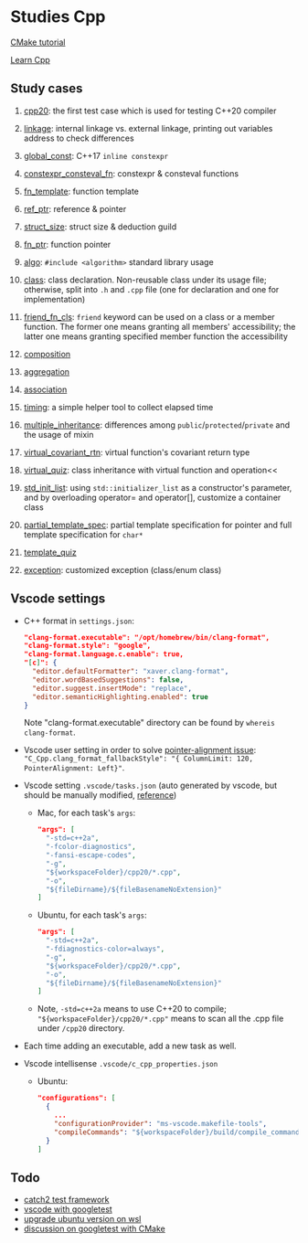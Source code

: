 # Studies Cpp

[CMake tutorial](https://cmake.org/cmake/help/latest/guide/tutorial/index.html)

[Learn Cpp](https://www.learncpp.com/)

## Study cases

1. [cpp20](./learn-cpp-codes/cpp20/main.cpp): the first test case which is used for testing C++20 compiler

1. [linkage](./learn-cpp-codes/linkage/main.cpp): internal linkage vs. external linkage, printing out variables address to check differences

1. [global_const](./learn-cpp-codes/global_const/main.cpp): C++17 `inline constexpr`

1. [constexpr_consteval_fn](./learn-cpp-codes/constexpr_consteval_fn/main.cpp): constexpr & consteval functions

1. [fn_template](./learn-cpp-codes/fn_template/main.cpp): function template

1. [ref_ptr](./learn-cpp-codes/ref_ptr/main.cpp): reference & pointer

1. [struct_size](./learn-cpp-codes/struct_size/main.cpp): struct size & deduction guild

1. [fn_ptr](./learn-cpp-codes/fn_ptr/main.cpp): function pointer

1. [algo](./learn-cpp-codes/algo/main.cpp): `#include <algorithm>` standard library usage

1. [class](./learn-cpp-codes/class/main.cpp): class declaration. Non-reusable class under its usage file; otherwise, split into `.h` and `.cpp` file (one for declaration and one for implementation)

1. [friend_fn_cls](./learn-cpp-codes/friend_fn_cls/main.cpp): `friend` keyword can be used on a class or a member function. The former one means granting all members' accessibility; the latter one means granting specified member function the accessibility

1. [composition](./learn-cpp-codes/composition/main.cpp)

1. [aggregation](./learn-cpp-codes/aggregation/main.cpp)

1. [association](./learn-cpp-codes/association/main.cpp)

1. [timing](./learn-cpp-codes/timing/main.cpp): a simple helper tool to collect elapsed time

1. [multiple_inheritance](./learn-cpp-codes/multiple_inheritance/main.cpp): differences among `public`/`protected`/`private` and the usage of mixin

1. [virtual_covariant_rtn](./learn-cpp-codes/virtual_covariant_rtn/main.cpp): virtual function's covariant return type

1. [virtual_quiz](./learn-cpp-codes/virtual_quiz/main.cpp): class inheritance with virtual function and operation<<

1. [std_init_list](./learn-cpp-codes/std_init_list/main.cpp): using `std::initializer_list` as a constructor's parameter, and by overloading operator= and operator[], customize a container class

1. [partial_template_spec](./learn-cpp-codes/partial_template_spec/main.cpp): partial template specification for pointer and full template specification for `char*`

1. [template_quiz](./learn-cpp-codes/template_quiz/main.cpp)

1. [exception](./learn-cpp-codes/exception/main.cpp): customized exception (class/enum class)

## Vscode settings

- C++ format in `settings.json`:

  ```json
  "clang-format.executable": "/opt/homebrew/bin/clang-format",
  "clang-format.style": "google",
  "clang-format.language.c.enable": true,
  "[c]": {
    "editor.defaultFormatter": "xaver.clang-format",
    "editor.wordBasedSuggestions": false,
    "editor.suggest.insertMode": "replace",
    "editor.semanticHighlighting.enabled": true
  }
  ```

  Note "clang-format.executable" directory can be found by `whereis clang-format`.

- Vscode user setting in order to solve [pointer-alignment issue](https://stackoverflow.com/a/52200544): `"C_Cpp.clang_format_fallbackStyle": "{ ColumnLimit: 120, PointerAlignment: Left}"`.

- Vscode setting `.vscode/tasks.json` (auto generated by vscode, but should be manually modified, [reference](https://www.cnblogs.com/gundam00/p/13447602.html))

  - Mac, for each task's `args`:

    ```json
    "args": [
      "-std=c++2a",
      "-fcolor-diagnostics",
      "-fansi-escape-codes",
      "-g",
      "${workspaceFolder}/cpp20/*.cpp",
      "-o",
      "${fileDirname}/${fileBasenameNoExtension}"
    ]
    ```

  - Ubuntu, for each task's `args`:

    ```json
    "args": [
      "-std=c++2a",
      "-fdiagnostics-color=always",
      "-g",
      "${workspaceFolder}/cpp20/*.cpp",
      "-o",
      "${fileDirname}/${fileBasenameNoExtension}"
    ]
    ```

  - Note, `-std=c++2a` means to use C++20 to compile; `"${workspaceFolder}/cpp20/*.cpp"` means to scan all the .cpp file under `/cpp20` directory.

- Each time adding an executable, add a new task as well.

- Vscode intellisense `.vscode/c_cpp_properties.json`

  - Ubuntu:

    ```json
    "configurations": [
      {
        ...
        "configurationProvider": "ms-vscode.makefile-tools",
        "compileCommands": "${workspaceFolder}/build/compile_commands.json"
      }
    ]
    ```

## Todo

- [catch2 test framework](https://github.com/catchorg/Catch2)
- [vscode with googletest](https://computingonplains.wordpress.com/building-c-applications-with-visual-studio-code-unit-testing-with-googletest/)
- [upgrade ubuntu version on wsl](https://dev.to/equiman/upgrade-ubuntu-version-on-wsl-3h10)
- [discussion on googletest with CMake](https://stackoverflow.com/questions/62910867/how-to-run-tests-and-debug-google-test-project-in-vs-code)
